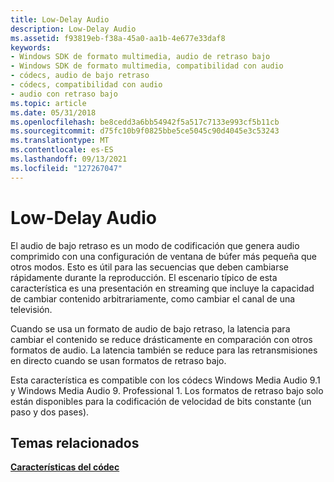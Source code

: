 ```yaml
---
title: Low-Delay Audio
description: Low-Delay Audio
ms.assetid: f93819eb-f38a-45a0-aa1b-4e677e33daf8
keywords:
- Windows SDK de formato multimedia, audio de retraso bajo
- Windows SDK de formato multimedia, compatibilidad con audio
- códecs, audio de bajo retraso
- códecs, compatibilidad con audio
- audio con retraso bajo
ms.topic: article
ms.date: 05/31/2018
ms.openlocfilehash: be8cedd3a6bb54942f5a517c7133e993cf5b11cb
ms.sourcegitcommit: d75fc10b9f0825bbe5ce5045c90d4045e3c53243
ms.translationtype: MT
ms.contentlocale: es-ES
ms.lasthandoff: 09/13/2021
ms.locfileid: "127267047"
---
```

# <a name="low-delay-audio"></a>Low-Delay Audio

El audio de bajo retraso es un modo de codificación que genera audio comprimido con una configuración de ventana de búfer más pequeña que otros modos. Esto es útil para las secuencias que deben cambiarse rápidamente durante la reproducción. El escenario típico de esta característica es una presentación en streaming que incluye la capacidad de cambiar contenido arbitrariamente, como cambiar el canal de una televisión.

Cuando se usa un formato de audio de bajo retraso, la latencia para cambiar el contenido se reduce drásticamente en comparación con otros formatos de audio. La latencia también se reduce para las retransmisiones en directo cuando se usan formatos de retraso bajo.

Esta característica es compatible con los códecs Windows Media Audio 9.1 y Windows Media Audio 9. Professional 1. Los formatos de retraso bajo solo están disponibles para la codificación de velocidad de bits constante (un paso y dos pases).

## <a name="related-topics"></a>Temas relacionados

<dl> <dt>

[**Características del códec**](codec-features.md)
</dt> </dl>

 

 




